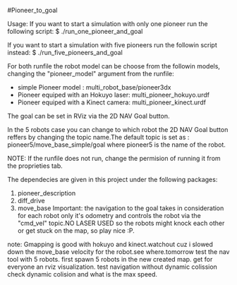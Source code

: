 #Pioneer_to_goal

Usage:
If you want to start a simulation with only one pioneer run the following script:
  $ ./run_one_pioneer_and_goal

If you want to start a simulation with five pioneers run the followin script instead:
  $ ./run_five_pioneers_and_goal

  For both runfile the robot model can be choose from the followin models, changing the "pioneer_model" argument from the runfile:
- simple Pioneer model : multi_robot_base/pioneer3dx
- Pioneer equiped with an Hokuyo laser: multi_pioneer_hokuyo.urdf
- Pioneer equiped with a Kinect camera: multi_pioneer_kinect.urdf

The goal can be set in RViz via the 2D NAV Goal button.

In the 5 robots case you can change to which robot the 2D NAV Goal button reffers by changing the topic name.The default topic is set as :
  pioneer5/move_base_simple/goal
where pioneer5 is the name of the robot.

NOTE:
If the runfile does not run, change the permision of running it from the proprieties tab.

The dependecies are given in this project under the following packages:
1.  pioneer_description
2.  diff_drive
3.  move_base
Important:
the navigation to the goal takes in consideration for each robot only it's odometry and controls the robot via the "cmd_vel" topic.NO LASER USED so the robots might knock each other or get stuck on the map, so play nice :P.



note:
          Gmapping is good with hokuyo and kinect.watchout cuz i slowed down the move_base velocity for the robot.see where.tomorrow test the nav tool with 5 robots.
          first spawn 5 robots in the new created map.
          get for everyone an rviz visualization.
          test navigation without dynamic colission
          check dynamic colision and what is the max speed.
